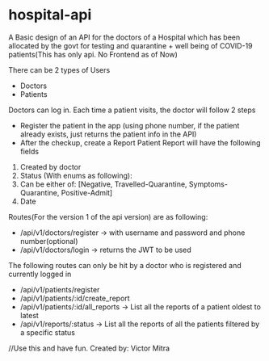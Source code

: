 # hospital-api

A Basic design of an API for the doctors of a Hospital which has been allocated by the
govt for testing and quarantine + well being of COVID-19 patients(This has only api. No Frontend as of Now)

There can be 2 types of Users
- Doctors
- Patients

 Doctors can log in.
Each time a patient visits, the doctor will follow 2 steps
- Register the patient in the app (using phone number, if the patient already exists, just
returns the patient info in the API)
- After the checkup, create a Report
Patient Report will have the following fields
1. Created by doctor
2. Status (With enums as following):
3. Can be either of: [Negative, Travelled-Quarantine, Symptoms-Quarantine,
Positive-Admit]
4. Date

 Routes(For the version 1 of the api version) are as following:

- /api/v1/doctors/register → with username and password and phone number(optional)
- /api/v1/doctors/login → returns the JWT to be used

The following routes can only be hit by a doctor who is registered and currently logged in
- /api/v1/patients/register 
- /api/v1/patients/:id/create_report
- /api/v1/patients/:id/all_reports → List all the reports of a patient oldest to latest
- /api/v1/reports/:status → List all the reports of all the patients filtered by a specific status


//Use this and have fun.
Created by: Victor Mitra
